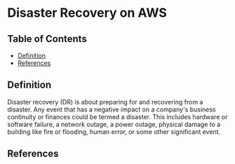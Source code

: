 # Disaster Recovery on AWS

## Table of Contents

<!-- START doctoc generated TOC please keep comment here to allow auto update -->
<!-- DON'T EDIT THIS SECTION, INSTEAD RE-RUN doctoc TO UPDATE -->

- [Definition](#definition)
- [References](#references)

<!-- END doctoc generated TOC please keep comment here to allow auto update -->

## Definition

Disaster recovery (DR) is about preparing for and recovering from a disaster.
Any event that has a negative impact
on a company's business continuity or finances could be termed a disaster.
This includes hardware or software failure, a network outage, a power outage,
physical damage to a building like fire or flooding,
human error, or some other significant event.

## References
